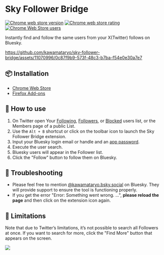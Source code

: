 # Sky Follower Bridge

<a href="https://chrome.google.com/webstore/detail/sky-follower-bridge/behhbpbpmailcnfbjagknjngnfdojpko"><img alt="Chrome web store version" src="https://img.shields.io/chrome-web-store/v/behhbpbpmailcnfbjagknjngnfdojpko.svg"></a>
<a href="https://chrome.google.com/webstore/detail/sky-follower-bridge/behhbpbpmailcnfbjagknjngnfdojpko"><img alt="Chrome web store rating" src="https://img.shields.io/chrome-web-store/stars/behhbpbpmailcnfbjagknjngnfdojpko.svg"></a>
<a href="https://chrome.google.com/webstore/detail/sky-follower-bridge/behhbpbpmailcnfbjagknjngnfdojpko"><img alt="Chrome Web Store users" src="https://img.shields.io/chrome-web-store/users/behhbpbpmailcnfbjagknjngnfdojpko"></a>

Instantly find and follow the same users from your X(Twitter) follows on Bluesky.

https://github.com/kawamataryo/sky-follower-bridge/assets/11070996/0c87f9b9-573f-48c3-b7ba-f54e0e30a7e7

## 📦 Installation

- [Chrome Web Store](https://chrome.google.com/webstore/detail/sky-follower-bridge/behhbpbpmailcnfbjagknjngnfdojpko)
- [Firefox Add-ons](https://addons.mozilla.org/ja/firefox/addon/sky-follower-bridge/)

## 🚀 How to use

1. On Twitter open Your [Following](https://twitter.com/following), [Followers](https://twitter.com/followers), or [Blocked](https://twitter.com/settings/blocked/all) users list, or the Members page of a public List.
2. Use the `Alt + B` shortcut or click on the toolbar icon to launch the Sky Follower Bridge extension.
3. Input your Bluesky login email or handle and an [app password](https://bsky.app/settings/app-passwords).
4. Execute the user search.
5. Bluesky users will appear in the Follower list.
6. Click the "Follow" button to follow them on Bluesky.

## 🔧 Troubleshooting

- Please feel free to mention [@kawamataryo.bsky.social](https://bsky.app/profile/kawamataryo.bsky.social) on Bluesky. They will provide support to ensure the tool is functioning properly.
- If you get the error "Error: Something went wrong. ...", **please reload the page** and then click on the extension icon again.

## 🚨 Limitations

Note that due to Twitter’s limitations, it’s not possible to search all Followers at once. If you want to search for more, click the "Find More" button that appears on the screen.

![](https://github.com/kawamataryo/sky-follower-bridge/assets/11070996/98759f94-9d24-4ddc-bf7f-9ea94f577ede)
